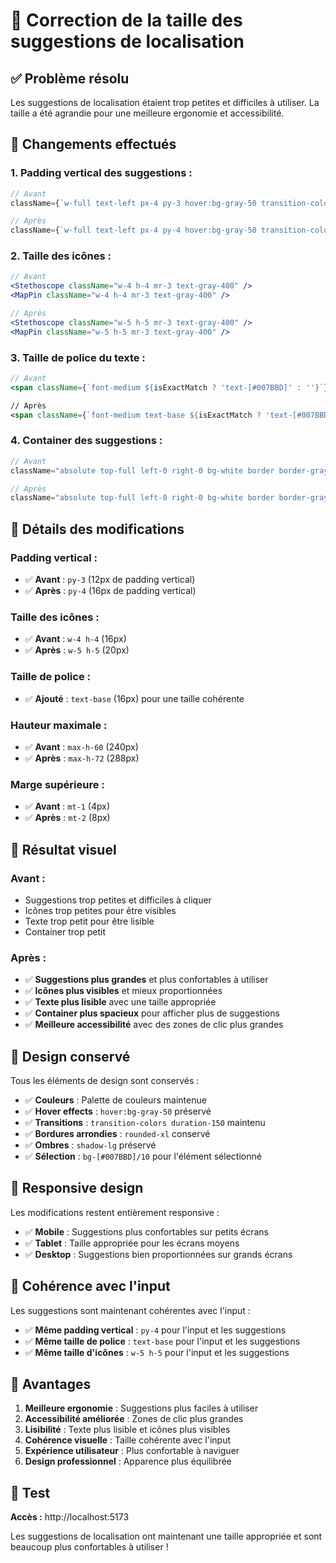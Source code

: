 # 📏 Correction de la taille des suggestions de localisation

## ✅ Problème résolu

Les suggestions de localisation étaient trop petites et difficiles à utiliser. La taille a été agrandie pour une meilleure ergonomie et accessibilité.

## 🔄 Changements effectués

### **1. Padding vertical des suggestions :**
```jsx
// Avant
className={`w-full text-left px-4 py-3 hover:bg-gray-50 transition-colors duration-150 flex items-center ...`}

// Après
className={`w-full text-left px-4 py-4 hover:bg-gray-50 transition-colors duration-150 flex items-center ...`}
```

### **2. Taille des icônes :**
```jsx
// Avant
<Stethoscope className="w-4 h-4 mr-3 text-gray-400" />
<MapPin className="w-4 h-4 mr-3 text-gray-400" />

// Après
<Stethoscope className="w-5 h-5 mr-3 text-gray-400" />
<MapPin className="w-5 h-5 mr-3 text-gray-400" />
```

### **3. Taille de police du texte :**
```jsx
// Avant
<span className={`font-medium ${isExactMatch ? 'text-[#007BBD]' : ''}`}>

// Après
<span className={`font-medium text-base ${isExactMatch ? 'text-[#007BBD]' : ''}`}>
```

### **4. Container des suggestions :**
```jsx
// Avant
className="absolute top-full left-0 right-0 bg-white border border-gray-200 rounded-xl shadow-lg z-50 max-h-60 overflow-y-auto mt-1"

// Après
className="absolute top-full left-0 right-0 bg-white border border-gray-200 rounded-xl shadow-lg z-50 max-h-72 overflow-y-auto mt-2"
```

## 📝 Détails des modifications

### **Padding vertical :**
- ✅ **Avant** : `py-3` (12px de padding vertical)
- ✅ **Après** : `py-4` (16px de padding vertical)

### **Taille des icônes :**
- ✅ **Avant** : `w-4 h-4` (16px)
- ✅ **Après** : `w-5 h-5` (20px)

### **Taille de police :**
- ✅ **Ajouté** : `text-base` (16px) pour une taille cohérente

### **Hauteur maximale :**
- ✅ **Avant** : `max-h-60` (240px)
- ✅ **Après** : `max-h-72` (288px)

### **Marge supérieure :**
- ✅ **Avant** : `mt-1` (4px)
- ✅ **Après** : `mt-2` (8px)

## 🎯 Résultat visuel

### **Avant :**
- Suggestions trop petites et difficiles à cliquer
- Icônes trop petites pour être visibles
- Texte trop petit pour être lisible
- Container trop petit

### **Après :**
- ✅ **Suggestions plus grandes** et plus confortables à utiliser
- ✅ **Icônes plus visibles** et mieux proportionnées
- ✅ **Texte plus lisible** avec une taille appropriée
- ✅ **Container plus spacieux** pour afficher plus de suggestions
- ✅ **Meilleure accessibilité** avec des zones de clic plus grandes

## 🎨 Design conservé

Tous les éléments de design sont conservés :
- ✅ **Couleurs** : Palette de couleurs maintenue
- ✅ **Hover effects** : `hover:bg-gray-50` préservé
- ✅ **Transitions** : `transition-colors duration-150` maintenu
- ✅ **Bordures arrondies** : `rounded-xl` conservé
- ✅ **Ombres** : `shadow-lg` préservé
- ✅ **Sélection** : `bg-[#007BBD]/10` pour l'élément sélectionné

## 📱 Responsive design

Les modifications restent entièrement responsive :
- ✅ **Mobile** : Suggestions plus confortables sur petits écrans
- ✅ **Tablet** : Taille appropriée pour les écrans moyens
- ✅ **Desktop** : Suggestions bien proportionnées sur grands écrans

## 🔧 Cohérence avec l'input

Les suggestions sont maintenant cohérentes avec l'input :
- ✅ **Même padding vertical** : `py-4` pour l'input et les suggestions
- ✅ **Même taille de police** : `text-base` pour l'input et les suggestions
- ✅ **Même taille d'icônes** : `w-5 h-5` pour l'input et les suggestions

## 🎯 Avantages

1. **Meilleure ergonomie** : Suggestions plus faciles à utiliser
2. **Accessibilité améliorée** : Zones de clic plus grandes
3. **Lisibilité** : Texte plus lisible et icônes plus visibles
4. **Cohérence visuelle** : Taille cohérente avec l'input
5. **Expérience utilisateur** : Plus confortable à naviguer
6. **Design professionnel** : Apparence plus équilibrée

## 🚀 Test

**Accès :** http://localhost:5173

Les suggestions de localisation ont maintenant une taille appropriée et sont beaucoup plus confortables à utiliser !
